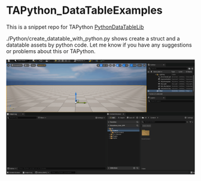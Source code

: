 # TAPython_DataTableExamples

This is a snippet repo for TAPython [PythonDataTableLib](https://www.tacolor.xyz/pages/PythonEditorLib/PythonDataTableLib.html)

./Python/create_datatable_with_python.py shows create a struct and a datatable assets by python code. Let me know if you have any suggestions or problems about this or TAPython.

![datatable_example](datatable_example.gif)